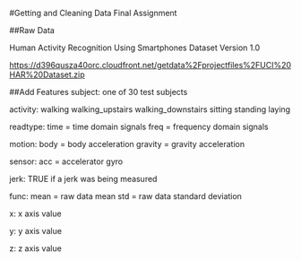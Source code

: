 #Getting and Cleaning Data Final Assignment

##Raw Data

Human Activity Recognition Using Smartphones Dataset
Version 1.0

https://d396qusza40orc.cloudfront.net/getdata%2Fprojectfiles%2FUCI%20HAR%20Dataset.zip


##Add Features
subject: 
	one of 30 test subjects
	
activity:
	walking
	walking_upstairs
	walking_downstairs
	sitting
	standing
	laying

readtype:
	time = time domain signals
	freq = frequency domain signals

motion:
	body = body acceleration
	gravity = gravity acceleration
	
sensor:
	acc = accelerator
	gyro
	
jerk:
	TRUE if a jerk was being measured
	
func:
	mean = raw data mean
	std = raw data standard deviation

x:
	x axis value

y:
	y axis value

z:
	z axis value
